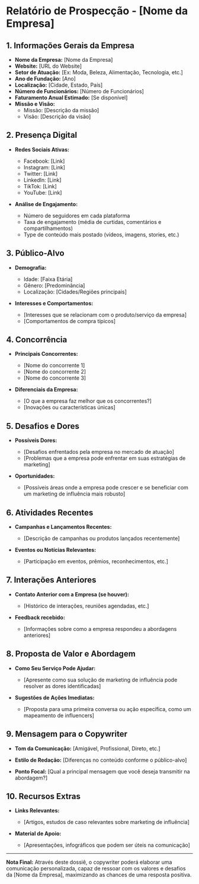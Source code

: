 # Relatório de Prospecção - [Nome da Empresa]

## 1. Informações Gerais da Empresa

- **Nome da Empresa:** [Nome da Empresa]
- **Website:** [URL do Website]
- **Setor de Atuação:** [Ex: Moda, Beleza, Alimentação, Tecnologia, etc.]
- **Ano de Fundação:** [Ano]
- **Localização:** [Cidade, Estado, País]
- **Número de Funcionários:** [Número de Funcionários]
- **Faturamento Anual Estimado:** [Se disponível]
- **Missão e Visão:** 
  - Missão: [Descrição da missão]
  - Visão: [Descrição da visão]

## 2. Presença Digital 

- **Redes Sociais Ativas:**
  - Facebook: [Link]
  - Instagram: [Link]
  - Twitter: [Link]
  - LinkedIn: [Link]
  - TikTok: [Link]
  - YouTube: [Link]

- **Análise de Engajamento:**
  - Número de seguidores em cada plataforma
  - Taxa de engajamento (média de curtidas, comentários e compartilhamentos)
  - Type de conteúdo mais postado (vídeos, imagens, stories, etc.)
  
## 3. Público-Alvo

- **Demografia:**
  - Idade: [Faixa Etária]
  - Gênero: [Predominância]
  - Localização: [Cidades/Regiões principais]
  
- **Interesses e Comportamentos:**
  - [Interesses que se relacionam com o produto/serviço da empresa]
  - [Comportamentos de compra típicos]

## 4. Concorrência

- **Principais Concorrentes:**
  - [Nome do concorrente 1]
  - [Nome do concorrente 2]
  - [Nome do concorrente 3]

- **Diferenciais da Empresa:**
  - [O que a empresa faz melhor que os concorrentes?]
  - [Inovações ou características únicas]

## 5. Desafios e Dores

- **Possíveis Dores:**
  - [Desafios enfrentados pela empresa no mercado de atuação]
  - [Problemas que a empresa pode enfrentar em suas estratégias de marketing]
  
- **Oportunidades:**
  - [Possíveis áreas onde a empresa pode crescer e se beneficiar com um marketing de influência mais robusto]

## 6. Atividades Recentes

- **Campanhas e Lançamentos Recentes:**
  - [Descrição de campanhas ou produtos lançados recentemente]
  
- **Eventos ou Notícias Relevantes:**
  - [Participação em eventos, prêmios, reconhecimentos, etc.]

## 7. Interações Anteriores

- **Contato Anterior com a Empresa (se houver):**
  - [Histórico de interações, reuniões agendadas, etc.]
  
- **Feedback recebido:**
  - [Informações sobre como a empresa respondeu a abordagens anteriores]

## 8. Proposta de Valor e Abordagem

- **Como Seu Serviço Pode Ajudar:**
  - [Apresente como sua solução de marketing de influência pode resolver as dores identificadas]
  
- **Sugestões de Ações Imediatas:**
  - [Proposta para uma primeira conversa ou ação específica, como um mapeamento de influencers]

## 9. Mensagem para o Copywriter

- **Tom da Comunicação:** [Amigável, Profissional, Direto, etc.]
- **Estilo de Redação:** [Diferenças no conteúdo conforme o público-alvo]
  
- **Ponto Focal:** [Qual a principal mensagem que você deseja transmitir na abordagem?]

## 10. Recursos Extras

- **Links Relevantes:**
  - [Artigos, estudos de caso relevantes sobre marketing de influência]
  
- **Material de Apoio:**
  - [Apresentações, infográficos que podem ser úteis na comunicação]

---

**Nota Final:** Através deste dossiê, o copywriter poderá elaborar uma comunicação personalizada, capaz de ressoar com os valores e desafios da [Nome da Empresa], maximizando as chances de uma resposta positiva.
